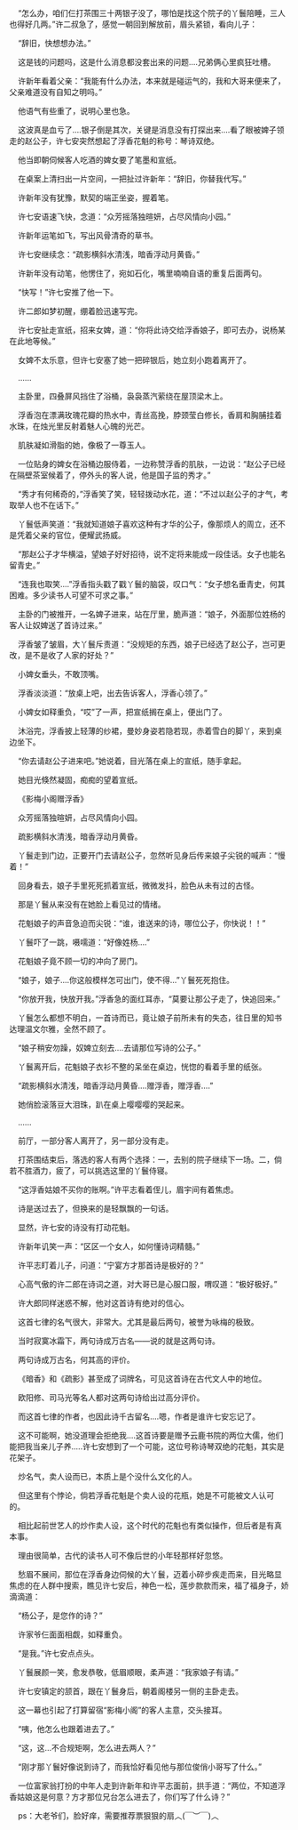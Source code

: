     “怎么办，咱们仨打茶围三十两银子没了，哪怕是找这个院子的丫鬟陪睡，三人也得好几两。”许二叔急了，感觉一朝回到解放前，眉头紧锁，看向儿子：

    “辞旧，快想想办法。”

    这是钱的问题吗，这是什么消息都没套出来的问题....兄弟俩心里疯狂吐槽。

    许新年看着父亲：“我能有什么办法，本来就是碰运气的，我和大哥来便来了，父亲难道没有自知之明吗。”

    他语气有些重了，说明心里也急。

    这波真是血亏了....银子倒是其次，关键是消息没有打探出来....看了眼被婢子领走的赵公子，许七安突然想起了浮香花魁的称号：琴诗双绝。

    他当即朝伺候客人吃酒的婢女要了笔墨和宣纸。

    在桌案上清扫出一片空间，一把扯过许新年：“辞旧，你替我代写。”

    许新年没有犹豫，默契的端正坐姿，握着笔。

    许七安语速飞快，念道：“众芳摇落独暄妍，占尽风情向小园。”

    许新年运笔如飞，写出风骨清奇的草书。

    许七安继续念：“疏影横斜水清浅，暗香浮动月黄昏。”

    许新年没有动笔，他愣住了，宛如石化，嘴里喃喃自语的重复后面两句。

    “快写！”许七安推了他一下。

    许二郎如梦初醒，绷着脸迅速写完。

    许七安扯走宣纸，招来女婢，道：“你将此诗交给浮香娘子，即可去办，说杨某在此地等候。”

    女婢不太乐意，但许七安塞了她一把碎银后，她立刻小跑着离开了。

    ......

    主卧里，四叠屏风挡住了浴桶，袅袅蒸汽萦绕在屋顶梁木上。

    浮香泡在漂满玫瑰花瓣的热水中，青丝高挽，脖颈莹白修长，香肩和胸脯挂着水珠，在烛光里反射着魅人心魄的光芒。

    肌肤凝如滑脂的她，像极了一尊玉人。

    一位贴身的婢女在浴桶边服侍着，一边称赞浮香的肌肤，一边说：“赵公子已经在隔壁茶室候着了，停外头的客人说，他是国子监的秀才。”

    “秀才有何稀奇的，”浮香笑了笑，轻轻拨动水花，道：“不过以赵公子的才气，考取举人也不在话下。”

    丫鬟低声笑道：“我就知道娘子喜欢这种有才华的公子，像那烦人的周立，还不是凭着父亲的官位，便耀武扬威。

    “那赵公子才华横溢，望娘子好好招待，说不定将来能成一段佳话。女子也能名留青史。”

    “连我也取笑....”浮香指头戳了戳丫鬟的脑袋，叹口气：“女子想名垂青史，何其困难。多少读书人可望不可求之事。”

    主卧的门被推开，一名婢子进来，站在厅里，脆声道：“娘子，外面那位姓杨的客人让奴婢送了首诗过来。”

    浮香皱了皱眉，大丫鬟斥责道：“没规矩的东西，娘子已经选了赵公子，岂可更改，是不是收了人家的好处？”

    小婢女垂头，不敢顶嘴。

    浮香淡淡道：“放桌上吧，出去告诉客人，浮香心领了。”

    小婢女如释重负，“哎”了一声，把宣纸搁在桌上，便出门了。

    沐浴完，浮香披上轻薄的纱裙，曼妙身姿若隐若现，赤着雪白的脚丫，来到桌边坐下。

    “你去请赵公子进来吧。”她说着，目光落在桌上的宣纸，随手拿起。

    她目光倏然凝固，痴痴的望着宣纸。

    《影梅小阁赠浮香》

    众芳摇落独暄妍，占尽风情向小园。

    疏影横斜水清浅，暗香浮动月黄昏。

    丫鬟走到门边，正要开门去请赵公子，忽然听见身后传来娘子尖锐的喊声：“慢着！”

    回身看去，娘子手里死死抓着宣纸，微微发抖，脸色从未有过的古怪。

    那是丫鬟从来没有在她脸上看见过的情绪。

    花魁娘子的声音急迫而尖锐：“谁，谁送来的诗，哪位公子，你快说！！”

    丫鬟吓了一跳，嗫嚅道：“好像姓杨....”

    花魁娘子竟不顾一切的冲向了房门。

    “娘子，娘子....你这般模样怎可出门，使不得...”丫鬟死死抱住。

    “你放开我，快放开我。”浮香急的面红耳赤，“莫要让那公子走了，快追回来。”

    丫鬟怎么都想不明白，一首诗而已，竟让娘子前所未有的失态，往日里的知书达理温文尔雅，全然不顾了。

    “娘子稍安勿躁，奴婢立刻去....去请那位写诗的公子。”

    丫鬟离开后，花魁娘子衣衫不整的呆坐在桌边，恍惚的看着手里的纸张。

    “疏影横斜水清浅，暗香浮动月黄昏....赠浮香，赠浮香....”

    她俏脸滚落豆大泪珠，趴在桌上嘤嘤嘤的哭起来。

    ......

    前厅，一部分客人离开了，另一部分没有走。

    打茶围结束后，落选的客人有两个选择：一，去别的院子继续下一场。二，倘若不胜酒力，疲了，可以挑选这里的丫鬟侍寝。

    “这浮香姑娘不买你的账啊。”许平志看着侄儿，眉宇间有着焦虑。

    诗是送过去了，但换来的是轻飘飘的一句话。

    显然，许七安的诗没有打动花魁。

    许新年讥笑一声：“区区一个女人，如何懂诗词精髓。”

    许平志盯着儿子，问道：“宁宴方才那首诗是极好的？”

    心高气傲的许二郎在诗词之道，对大哥已是心服口服，喟叹道：“极好极好。”

    许大郎同样迷惑不解，他对这首诗有绝对的信心。

    这首七律的名气很大，非常大。尤其是最后两句，被誉为咏梅的极致。

    当时寂寞冰霜下，两句诗成万古名——说的就是这两句诗。

    两句诗成万古名，何其高的评价。

    《暗香》和《疏影》甚至成了词牌名，可见这首诗在古代文人中的地位。

    欧阳修、司马光等名人都对这两句诗给出过高分评价。

    而这首七律的作者，也因此诗千古留名....嗯，作者是谁许七安忘记了。

    这不可能啊，她没道理会拒绝我....这首诗要是赠予云鹿书院的两位大儒，他们能把我当亲儿子养.....许七安想到了一个可能，这位号称诗琴双绝的花魁，其实是花架子。

    炒名气，卖人设而已，本质上是个没什么文化的人。

    但这里有个悖论，倘若浮香花魁是个卖人设的花瓶，她是不可能被文人认可的。

    相比起前世艺人的炒作卖人设，这个时代的花魁也有类似操作，但后者是有真本事。

    理由很简单，古代的读书人可不像后世的小年轻那样好忽悠。

    愁眉不展间，那位在浮香身边伺候的大丫鬟，迈着小碎步疾走而来，目光略显焦虑的在人群中搜索，瞧见许七安后，神色一松，莲步款款而来，福了福身子，娇滴滴道：

    “杨公子，是您作的诗？”

    许家爷仨面面相觑，如释重负。

    “是我。”许七安点点头。

    丫鬟展颜一笑，愈发恭敬，低眉顺眼，柔声道：“我家娘子有请。”

    许七安镇定的颔首，跟在丫鬟身后，朝着阁楼另一侧的主卧走去。

    这一幕也引起了打算留宿“影梅小阁”的客人主意，交头接耳。

    “咦，他怎么也跟着进去了。”

    “这，这...不合规矩啊，怎么进去两人？”

    “刚才那丫鬟好像说到诗了，而我恰好看见他与那位俊俏小哥写了什么。”

    一位富家翁打扮的中年人走到许新年和许平志面前，拱手道：“两位，不知道浮香姑娘这是何意？方才那位兄台怎么进去了，你们写了什么诗？”

    ps：大老爷们，脸好痒，需要推荐票狠狠的扇︿(￣︶￣)︿
